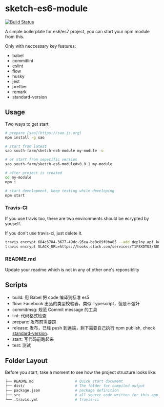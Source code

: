 # sketch-es6-module

[![Build Status](https://travis-ci.org/south-farm/sketch-es6-module.svg?branch=master)](https://travis-ci.org/south-farm/sketch-es6-module)

A simple boilerplate for es6/es7 project, you can start your npm module from this.

Only with neccessary key features:

-   babel
-   commitlint
-   eslint
-   flow
-   husky
-   jest
-   prettier
-   remark
-   standard-version

## Usage

Two ways to get start.

```sh
# prepare [sao](https://sao.js.org)
npm install -g sao

# start from latest
sao south-farm/sketch-es6-module my-module -u

# or start from sepecific version
sao south-farm/sketch-es6-module#v0.0.1 my-module

# after project is created
cd my-module
npm i

# start development, keep testing while developing
npm start
```

### Travis-CI

If you use travis too, there are two environments should be ecrypted by youself.

If you don't use travis-ci, just delete it.

```sh
travis encrypt 684c6784-3677-49dc-95ea-be8c89f0ba85 --add deploy.api_key
travis encrypt SLACK_URL=https://hooks.slack.com/services/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 --add env
```

### README.md

Update your readme which is not in any of other one's reponsiblity

## Scripts

-   build: 用 Babel 把 code 编译到标准 es5
-   flow: Facebook 出品的类型校验器，类似 Typescript，但是不强奸
-   commitmsg: 规范 Commit message 的工具
-   lint: 代码格式检查
-   prepare: 发布前需要跑
-   release: 发布，已经 push 到远端，剩下需要自己执行 npm publish, check [standard-version](https://github.com/conventional-changelog/standard-version).
-   start: 写代码前跑起来
-   test: 测试

## Folder Layout

Before you start, take a moment to see how the project structure looks like:

```sh
├── README.md                   # Quick start document
├── dist/                       # The folder for compiled output
├── package.json                # package definition
├── src                         # all source code written for this app
└── .travis.yml                 # travis-ci
```
